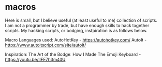 # macros
Here is small, but I believe useful (at least useful to me) collection of scripts. 
I am not a programmer by trade, but have enough skills to hack together scripts. 
My hacking scripts, or bodging, instpiration is as follows below. 

Macro Languages used:
AutoHotKey - https://autohotkey.com/
AutoIt - https://www.autoitscript.com/site/autoit/

Inspiration:
The Art of the Bodge: How I Made The Emoji Keyboard - https://youtu.be/lIFE7h3m40U
